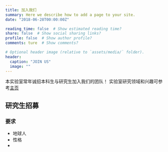 ```yaml
---
title: 加入我们
summary: Here we describe how to add a page to your site.
date: "2018-06-28T00:00:00Z"

reading_time: false  # Show estimated reading time?
share: false  # Show social sharing links?
profile: false  # Show author profile?
comments: ture  # Show comments?

# Optional header image (relative to `assets/media/` folder).
header:
  caption: "JOIN US"
  image: ""
---
```


本实验室常年诚招本科生与研究生加入我们的团队！
实验室研究领域和兴趣可参考[主页](https://home.lwz.one/#about)
## 研究生招募
### 要求
- 地球人
- 性格
- 
